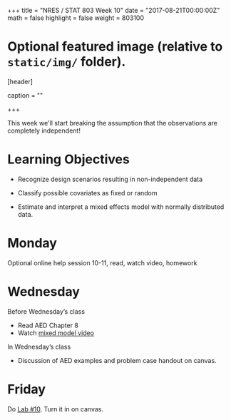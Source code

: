 +++
title = "NRES / STAT 803 Week 10"
date = "2017-08-21T00:00:00Z"
math = false
highlight = false
weight = 803100

# Optional featured image (relative to `static/img/` folder).
[header]

caption = ""

+++

This week we'll start breaking the assumption that the observations are completely independent!

# Learning Objectives

* Recognize design scenarios resulting in non-independent data

* Classify possible covariates as fixed or random

* Estimate and interpret a mixed effects model with normally distributed data.

# Monday

Optional online help session 10-11, read, watch video, homework

# Wednesday

Before Wednesday’s class

* Read AED Chapter 8
* Watch [mixed model video](https://youtu.be/eFT8aIBaeGU)

In Wednesday’s class

* Discussion of AED examples and problem case handout on canvas.

# Friday

Do [Lab #10](https://drewtyre.rbind.io/classes/week_10/lab_10/). Turn it in on canvas.

 